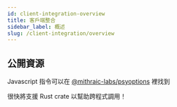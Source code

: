 ```yaml
---
id: client-integration-overview
title: 客戶端整合
sidebar_label: 概述
slug: /client-integration/overview
---
```



## 公開資源

Javascript 指令可以在 [@mithraic-labs/psyoptions](https://www.npmjs.com/package/@mithraic-labs/psyoptions) 裡找到

很快將支援 Rust crate 以幫助跨程式調用！
